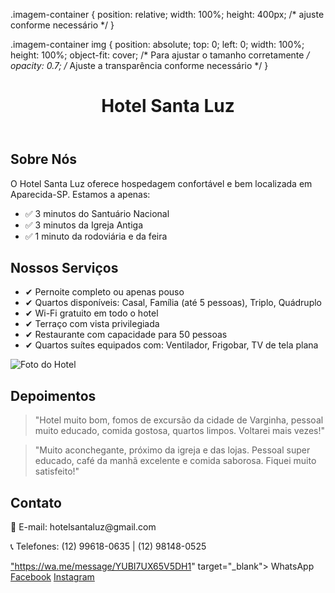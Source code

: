 .imagem-container {
    position: relative;
    width: 100%;
    height: 400px; /* ajuste conforme necessário */
}

.imagem-container img {
    position: absolute;
    top: 0;
    left: 0;
    width: 100%;
    height: 100%;
    object-fit: cover; /* Para ajustar o tamanho corretamente */
    opacity: 0.7; /* Ajuste a transparência conforme necessário */
}
    <!DOCTYPE html><html lang="pt-br">
<head>
    <meta charset="UTF-8">
    <meta name="viewport" content="width=device-width, initial-scale=1.0">
    <title>Hotel Santa Luz</title>
    <link rel="stylesheet" href="styles.css">
    <script src="https://kit.fontawesome.com/a076d05399.js" crossorigin="anonymous"></script>
</head>
<body>
    <header>
        <h1>Hotel Santa Luz</h1>
    </header>
    <section id="sobre">
        <h2>Sobre Nós</h2>
        <p>O Hotel Santa Luz oferece hospedagem confortável e bem localizada em Aparecida-SP. Estamos a apenas:</p>
        <ul>
            <li>✅ 3 minutos do Santuário Nacional</li>
            <li>✅ 3 minutos da Igreja Antiga</li>
            <li>✅ 1 minuto da rodoviária e da feira</li>
        </ul>
    </section>
    <section id="servicos">
        <h2>Nossos Serviços</h2>
        <ul>
            <li>✔ Pernoite completo ou apenas pouso</li>
            <li>✔ Quartos disponíveis: Casal, Família (até 5 pessoas), Triplo, Quádruplo</li>
            <li>✔ Wi-Fi gratuito em todo o hotel</li>
            <li>✔ Terraço com vista privilegiada</li>
            <li>✔ Restaurante com capacidade para 50 pessoas</li>
            <li>✔ Quartos suítes equipados com: Ventilador, Frigobar, TV de tela plana</li>
        </ul>
    
<img src="imagens/foto.jpg" alt="Foto do Hotel">

</section>
    <section id="depoimentos">
        <h2>Depoimentos</h2>
        <blockquote>"Hotel muito bom, fomos de excursão da cidade de Varginha, pessoal muito educado, comida gostosa, quartos limpos. Voltarei mais vezes!"</blockquote>
        <blockquote>"Muito aconchegante, próximo da igreja e das lojas. Pessoal super educado, café da manhã excelente e comida saborosa. Fiquei muito satisfeito!"</blockquote>
    </section>
    <section id="contato">
        <h2>Contato</h2>
        <p>📧 E-mail: hotelsantaluz@gmail.com</p>
        <p>📞 Telefones: (12) 99618-0635 | (12) 98148-0525</p>
        <div class="redes-sociais">
            <a href=

"https://wa.me/message/YUBI7UX65V5DH1" target="_blank"><i class="fab fa-whatsapp"></i> WhatsApp</a>
            <a href="https://www.facebook.com/share/1HhbHjHCXW/" target="_blank"><i class="fab fa-facebook"></i> Facebook</a>
            <a href="https://www.instagram.com/hotel_santaluz?igsh=enJxYjM4Z2l5b3p0" target="_blank"><i class="fab fa-instagram"></i> Instagram</a>
        </div>
    </section>
    <script src="script.js"></script>
</body>
</html>